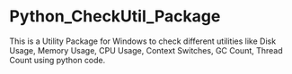 # Python_CheckUtil_Package
This is a Utility Package for Windows to check different utilities like Disk Usage, Memory Usage, CPU Usage, Context Switches, GC Count, Thread Count using python code.
